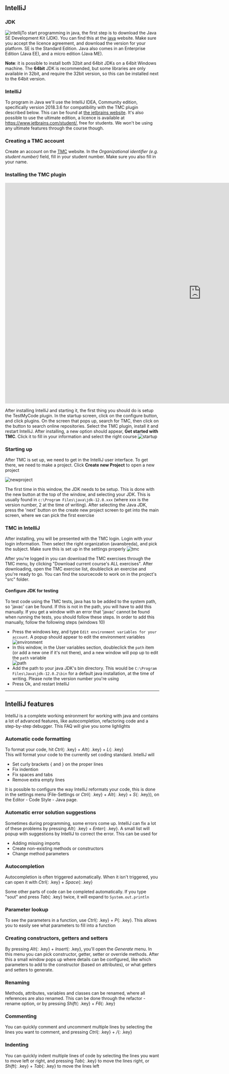 ## IntelliJ

### JDK

![intellij](images/intellij.png?right)To start programming in java, the first step is to download the Java SE Development Kit (JDK). You can find this at the [java](https://www.oracle.com/technetwork/java/javase/downloads/jdk12-downloads-5295953.html) website. Make sure you accept the licence agreement, and download the version for your platform. SE is the Standard Edition. Java also comes in an Enterprise Edition (Java EE), and a micro edition (Java ME).

**Note**: it is possible to install both 32bit and 64bit JDKs on a 64bit Windows machine. The **64bit** JDK is recommended, but some libraries are only available in 32bit, and require the 32bit version, so this can be installed next to the 64bit version.

### IntelliJ

To program in Java we'll use the IntelliJ IDEA, Community edition, specifically version 2018.3.6 for compatibility with the TMC plugin described below. This can be found at [the jetbrains website](https://www.jetbrains.com/idea/download/#section=windows). It's also possible to use the ultimate edition, a licence is available at https://www.jetbrains.com/student/, free for students. We won't be using any ultimate features through the course though. 

### Creating a TMC account

Create an account on the [TMC](https://tmc.mooc.fi) website. In the *Organizational identifier (e.g. student number)* field, fill in your student number. Make sure you also fill in your name.

### Installing the TMC plugin

<iframe id="kaltura_player" src="https://cdnapisec.kaltura.com/p/2056781/sp/205678100/embedIframeJs/uiconf_id/34305081/partner_id/2056781?iframeembed=true&playerId=kaltura_player&entry_id=1_9js76cqo&flashvars[streamerType]=auto&amp;flashvars[localizationCode]=en&amp;flashvars[leadWithHTML5]=true&amp;flashvars[sideBarContainer.plugin]=true&amp;flashvars[sideBarContainer.position]=left&amp;flashvars[sideBarContainer.clickToClose]=true&amp;flashvars[chapters.plugin]=true&amp;flashvars[chapters.layout]=vertical&amp;flashvars[chapters.thumbnailRotator]=false&amp;flashvars[streamSelector.plugin]=true&amp;flashvars[EmbedPlayer.SpinnerTarget]=videoHolder&amp;flashvars[dualScreen.plugin]=true&amp;&wid=1_wats2otg" width="1280" height="720" allowfullscreen webkitallowfullscreen mozAllowFullScreen allow="autoplay *; fullscreen *; encrypted-media *" frameborder="0" title="Kaltura Player"></iframe>


After installing IntelliJ and starting it, the first thing you should do is setup the TestMyCode plugin. In the startup screen, click on the configure button, and click plugins. On the screen that pops up, search for TMC, then click on the button to search online repositories. Select the TMC plugin, install it and restart IntelliJ. After installing, a new option should appear, **Get started with TMC**. Click it to fill in your information and select the right course
![startup](images/intellij_startup.png)

### Starting up

After TMC is set up, we need to get in the IntelliJ user interface. To get there, we need to make a project. Click **Create new Project** to open a new project

![newproject](images/intellij_newproject.png)

The first time in this window, the JDK needs to be setup. This is done with the new button at the top of the window, and selecting your JDK. This is usually found in `c:\Program Files\java\jdk-12.0.xxx` (where xxx is the version number, 2 at the time of writing). After selecting the Java JDK, press the 'next' button on the create new project screen to get into the main screen, where we can pick the first exercise

### TMC in IntelliJ

After installing, you will be presented with the TMC login. Login with your  login information. Then select the right organization (avansbreda), and pick the subject. Make sure this is set up in the settings properly
![tmc](images/intellij_tmc.png)

After you're logged in you can download the TMC exercises through the TMC menu, by clicking "Download current course's ALL exercises". After downloading, open the TMC exercise list, doubleclick an exercise and you're ready to go. You can find the sourcecode to work on in the project's "src" folder.

#### Configure JDK for testing

To test code using the TMC tests, java has to be added to the system path, so 'javac' can be found. If this is not in the path, you will have to add this manually. If you get a window with an error that 'javac' cannot be found when running the tests, you should follow these steps. In order to add this manually, follow the following steps (windows 10)

- Press the windows key, and type `Edit environment variables for your account`. A popup should appear to edit the environment variables
  ![environment](images/intellij_environment.png)
- In this window, in the User variables section, doubleclick the `path` item (or add a new one if it's not there), and a new window will pop up to edit the `path` variable  
  ![path](images/intellij_path.png)
- Add the path to your java JDK's bin directory. This would be `C:\Program Files\Java\jdk-12.0.2\bin` for a default java installation, at the time of writing. Please note the version number you're using
- Press Ok, and restart IntelliJ

---

## IntelliJ features

IntelliJ is a complete working enironment for working with java and contains a lot of advanced features, like autocompletion, refactoring code and a step-by-step debugger. This FAQ will give you some lighlights

### Automatic code formatting

To format your code, hit *Ctrl*{: .key} + *Alt*{: .key} + *L*{: .key}  
This will format your code to the currently set coding standard. IntelliJ will

* Set curly brackets { and } on the proper lines
* Fix indention
* Fix spaces and tabs
* Remove extra empty lines

It is possible to configure the way IntelliJ reformats your code, this is done in the settings menu (File-Settings or *Ctrl*{: .key} + *Alt*{: .key} + *S*{: .key}), on the Editor - Code Style - Java page.

### Automatic error solution suggestions

Sometimes during programming, some errors come up. IntelliJ can fix a lot of these problems by pressing *Alt*{: .key} + *Enter*{: .key}. A small list will popup with suggestions by IntelliJ to correct the error. This can be used for

* Adding missing imports
* Create non-existing methods or constructors
* Change method parameters

### Autocompletion

Autocompletion is often triggered automatically. When it isn't triggered, you can open it with *Ctrl*{: .key} + *Space*{: .key}

Some other parts of code can be completed automatically. If you type "sout" and press *Tab*{: .key} twice, it will expand to `System.out.println`

### Parameter lookup

To see the parameters in a function, use *Ctrl*{: .key} + *P*{: .key}. This allows you to easily see what parameters to fill into a function

### Creating constructors, getters and setters

By pressing *Alt*{: .key} + *Insert*{: .key}, you'll open the *Generate* menu. In this menu you can pick constructor, getter, setter or override methods. After this a small window pops up where details can be configured, like which parameters to add to the constructor (based on attributes), or what getters and setters to generate.

### Renaming

Methods, attributes, variables and classes can be renamed, where all references are also renamed. This can be done through the refactor - rename option, or by pressing *Shift*{: .key} + *F6*{: .key}

### Commenting

You can quickly comment and uncomment multiple lines by selecting the lines you want to comment, and pressing *Ctrl*{: .key} + */*{: .key}

### Indenting

You can quickly indent multiple lines of code by selecting the lines you want to move left or right, and pressing *Tab*{: .key} to move the lines right, or *Shift*{: .key} + *Tab*{: .key} to move the lines left

